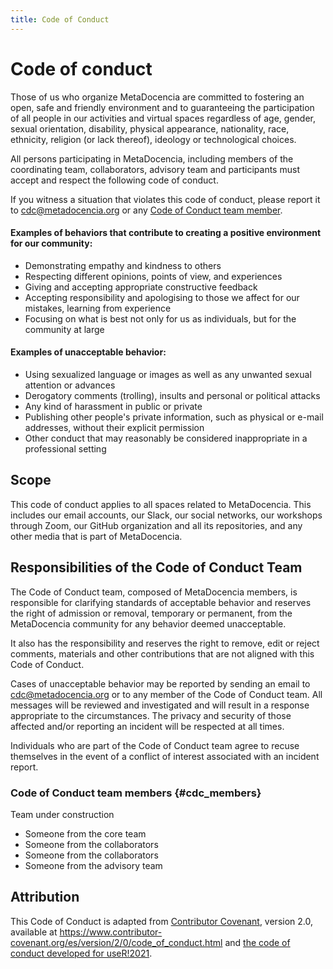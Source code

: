 ```yaml
---
title: Code of Conduct
---
```


# Code of conduct

Those of us who organize MetaDocencia are committed to fostering an open, safe and friendly environment and to guaranteeing the participation of all people in our activities and virtual spaces regardless of age, gender, sexual orientation, disability, physical appearance, nationality, race, ethnicity, religion (or lack thereof), ideology or technological choices. 

All persons participating in MetaDocencia, including members of the coordinating team, collaborators, advisory team and participants must accept and respect the following code of conduct. 

If you witness a situation that violates this code of conduct, please report it to [cdc@metadocencia.org](mailto:cdc@metadocencia.org) or any [Code of Conduct team member](#cdc_members).

#### Examples of behaviors that contribute to creating a positive environment for our community:

* Demonstrating empathy and kindness to others
* Respecting different opinions, points of view, and experiences
* Giving and accepting appropriate constructive feedback
* Accepting responsibility and apologising to those we affect for our mistakes, learning from experience
* Focusing on what is best not only for us as individuals, but for the community at large

#### Examples of unacceptable behavior:

* Using sexualized language or images as well as any unwanted sexual attention or advances
* Derogatory comments (trolling), insults and personal or political attacks
* Any kind of harassment in public or private
* Publishing other people's private information, such as physical or e-mail addresses, without their explicit permission
* Other conduct that may reasonably be considered inappropriate in a professional setting

## Scope

This code of conduct applies to all spaces related to MetaDocencia. This includes our email accounts, our Slack, our social networks, our workshops through Zoom, our GitHub organization and all its repositories, and any other media that is part of MetaDocencia.

## Responsibilities of the Code of Conduct Team

The Code of Conduct team, composed of MetaDocencia members, is responsible for clarifying standards of acceptable behavior and reserves the right of admission or removal, temporary or permanent, from the MetaDocencia community for any behavior deemed unacceptable. 

It also has the responsibility and reserves the right to remove, edit or reject comments, materials and other contributions that are not aligned with this Code of Conduct. 

Cases of unacceptable behavior may be reported by sending an email to [cdc@metadocencia.org](mailto:cdc@metadocencia.org) or to any member of the Code of Conduct team. All messages will be reviewed and investigated and will result in a response appropriate to the circumstances. The privacy and security of those affected and/or reporting an incident will be respected at all times. 

Individuals who are part of the Code of Conduct team agree to recuse themselves in the event of a conflict of interest associated with an incident report. 

### Code of Conduct team members {#cdc_members}

Team under construction
* Someone from the core team
* Someone from the collaborators
* Someone from the collaborators
* Someone from the advisory team 

## Attribution

This Code of Conduct is adapted from [Contributor Covenant](https://www.contributor-covenant.org), version 2.0,
available at https://www.contributor-covenant.org/es/version/2/0/code_of_conduct.html and [the code of conduct developed for useR!2021](https://user2021.r-project.org/participation/coc/).
